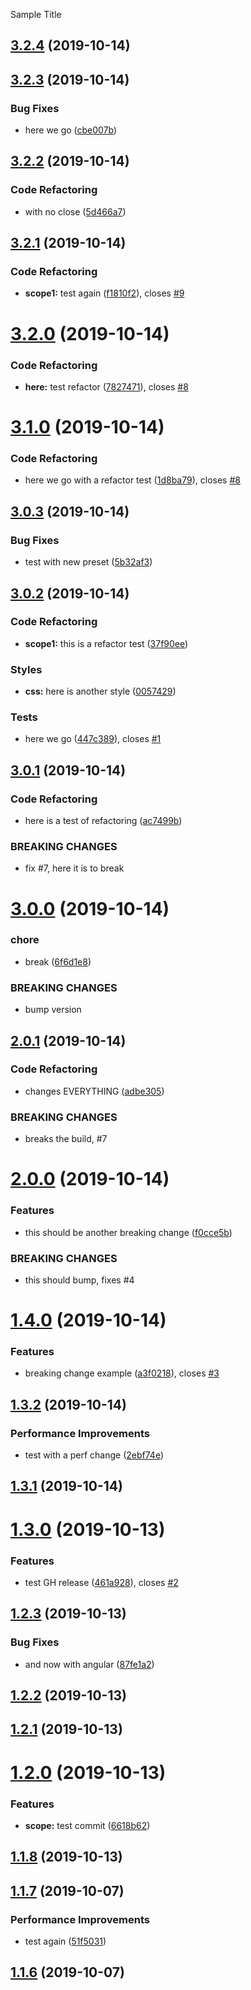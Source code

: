 Sample Title

## [3.2.4](https://github.com/LonnyGomes/conventional-commits-poc/compare/v3.2.3...v3.2.4) (2019-10-14)

## [3.2.3](https://github.com/LonnyGomes/conventional-commits-poc/compare/v3.2.2...v3.2.3) (2019-10-14)


### Bug Fixes

* here we go ([cbe007b](https://github.com/LonnyGomes/conventional-commits-poc/commit/cbe007b))

## [3.2.2](https://github.com/LonnyGomes/conventional-commits-poc/compare/v3.2.1...v3.2.2) (2019-10-14)


### Code Refactoring

* with no close ([5d466a7](https://github.com/LonnyGomes/conventional-commits-poc/commit/5d466a7))

## [3.2.1](https://github.com/LonnyGomes/conventional-commits-poc/compare/v3.2.0...v3.2.1) (2019-10-14)


### Code Refactoring

* **scope1:** test again ([f1810f2](https://github.com/LonnyGomes/conventional-commits-poc/commit/f1810f2)), closes [#9](https://github.com/LonnyGomes/conventional-commits-poc/issues/9)

# [3.2.0](https://github.com/LonnyGomes/conventional-commits-poc/compare/v3.1.0...v3.2.0) (2019-10-14)


### Code Refactoring

* **here:** test refactor ([7827471](https://github.com/LonnyGomes/conventional-commits-poc/commit/7827471)), closes [#8](https://github.com/LonnyGomes/conventional-commits-poc/issues/8)

# [3.1.0](https://github.com/LonnyGomes/conventional-commits-poc/compare/v3.0.3...v3.1.0) (2019-10-14)


### Code Refactoring

* here we go with a refactor test ([1d8ba79](https://github.com/LonnyGomes/conventional-commits-poc/commit/1d8ba79)), closes [#8](https://github.com/LonnyGomes/conventional-commits-poc/issues/8)

## [3.0.3](https://github.com/LonnyGomes/conventional-commits-poc/compare/v3.0.2...v3.0.3) (2019-10-14)


### Bug Fixes

* test with new preset ([5b32af3](https://github.com/LonnyGomes/conventional-commits-poc/commit/5b32af3))

## [3.0.2](https://github.com/LonnyGomes/conventional-commits-poc/compare/v3.0.1...v3.0.2) (2019-10-14)


### Code Refactoring

* **scope1:** this is a refactor test ([37f90ee](https://github.com/LonnyGomes/conventional-commits-poc/commit/37f90ee))


### Styles

* **css:** here is another style ([0057429](https://github.com/LonnyGomes/conventional-commits-poc/commit/0057429))


### Tests

* here we go ([447c389](https://github.com/LonnyGomes/conventional-commits-poc/commit/447c389)), closes [#1](https://github.com/LonnyGomes/conventional-commits-poc/issues/1)

## [3.0.1](https://github.com/LonnyGomes/conventional-commits-poc/compare/v3.0.0...v3.0.1) (2019-10-14)


### Code Refactoring

* here is a test of refactoring ([ac7499b](https://github.com/LonnyGomes/conventional-commits-poc/commit/ac7499b))


### BREAKING CHANGES

* fix #7, here it is to break

# [3.0.0](https://github.com/LonnyGomes/conventional-commits-poc/compare/v2.0.1...v3.0.0) (2019-10-14)


### chore

* break ([6f6d1e8](https://github.com/LonnyGomes/conventional-commits-poc/commit/6f6d1e8))


### BREAKING CHANGES

* bump version

## [2.0.1](https://github.com/LonnyGomes/conventional-commits-poc/compare/v2.0.0...v2.0.1) (2019-10-14)


### Code Refactoring

* changes EVERYTHING ([adbe305](https://github.com/LonnyGomes/conventional-commits-poc/commit/adbe305))


### BREAKING CHANGES

* breaks the build, #7

# [2.0.0](https://github.com/LonnyGomes/conventional-commits-poc/compare/v1.4.0...v2.0.0) (2019-10-14)


### Features

* this should be another breaking change ([f0cce5b](https://github.com/LonnyGomes/conventional-commits-poc/commit/f0cce5b))


### BREAKING CHANGES

* this should bump, fixes #4

# [1.4.0](https://github.com/LonnyGomes/conventional-commits-poc/compare/v1.3.2...v1.4.0) (2019-10-14)


### Features

* breaking change example ([a3f0218](https://github.com/LonnyGomes/conventional-commits-poc/commit/a3f0218)), closes [#3](https://github.com/LonnyGomes/conventional-commits-poc/issues/3)

## [1.3.2](https://github.com/LonnyGomes/conventional-commits-poc/compare/v1.3.1...v1.3.2) (2019-10-14)


### Performance Improvements

* test with a perf change ([2ebf74e](https://github.com/LonnyGomes/conventional-commits-poc/commit/2ebf74e))

## [1.3.1](https://github.com/LonnyGomes/conventional-commits-poc/compare/v1.3.0...v1.3.1) (2019-10-14)

# [1.3.0](https://github.com/LonnyGomes/conventional-commits-poc/compare/v1.2.3...v1.3.0) (2019-10-13)


### Features

* test GH release ([461a928](https://github.com/LonnyGomes/conventional-commits-poc/commit/461a928)), closes [#2](https://github.com/LonnyGomes/conventional-commits-poc/issues/2)

## [1.2.3](https://github.com/LonnyGomes/conventional-commits-poc/compare/v1.2.2...v1.2.3) (2019-10-13)


### Bug Fixes

* and now with angular ([87fe1a2](https://github.com/LonnyGomes/conventional-commits-poc/commit/87fe1a2))

## [1.2.2](https://github.com/LonnyGomes/conventional-commits-poc/compare/v1.2.1...v1.2.2) (2019-10-13)

## [1.2.1](https://github.com/LonnyGomes/conventional-commits-poc/compare/v1.2.0...v1.2.1) (2019-10-13)

# [1.2.0](https://github.com/LonnyGomes/conventional-commits-poc/compare/v1.1.8...v1.2.0) (2019-10-13)


### Features

* **scope:** test commit ([6618b62](https://github.com/LonnyGomes/conventional-commits-poc/commit/6618b62))

## [1.1.8](https://github.com/LonnyGomes/conventional-commits-poc/compare/v1.1.7...v1.1.8) (2019-10-13)

## [1.1.7](https:/Users/carpelucem/code/repos/conventional-commits-poc-bare/compare/v1.1.6...v1.1.7) (2019-10-07)


### Performance Improvements

* test again ([51f5031](https:/Users/carpelucem/code/repos/conventional-commits-poc-bare/commit/51f5031))

## [1.1.6](https:/Users/carpelucem/code/repos/conventional-commits-poc-bare/compare/v1.1.5...v1.1.6) (2019-10-07)
